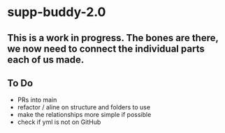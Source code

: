 # supp-buddy-2.0

## This is a work in progress. The bones are there, we now need to connect the individual parts each of us made.

## To Do

- PRs into main
- refactor / aline on structure and folders to use
- make the relationships more simple if possible
- check if yml is not on GitHub

